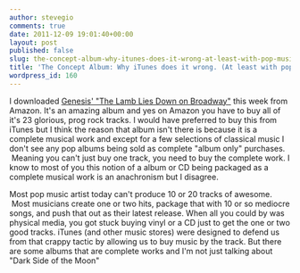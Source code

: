 ```yaml
---
author: stevegio
comments: true
date: 2011-12-09 19:01:40+00:00
layout: post
published: false
slug: the-concept-album-why-itunes-does-it-wrong-at-least-with-pop-music
title: 'The Concept Album: Why iTunes does it wrong. (At least with pop music)'
wordpress_id: 160
---
```


I downloaded [Genesis' "The Lamb Lies Down on Broadway"](http://www.amazon.com/gp/product/B001L63JC8/ref=as_li_ss_tl?ie=UTF8&tag=giolist-20&linkCode=as2&camp=1789&creative=390957&creativeASIN=B001L63JC8) this week from Amazon. It's an amazing album and yes on Amazon you have to buy all of it's 23 glorious, prog rock tracks. I would have preferred to buy this from iTunes but I think the reason that album isn't there is because it is a complete musical work and except for a few selections of classical music I don't see any pop albums being sold as complete "album only" purchases.  Meaning you can't just buy one track, you need to buy the complete work. I know to most of you this notion of a album or CD being packaged as a complete musical work is an anachronism but I disagree.

Most pop music artist today can't produce 10 or 20 tracks of awesome.  Most musicians create one or two hits, package that with 10 or so mediocre songs, and push that out as their latest release. When all you could by was physical media, you got stuck buying vinyl or a CD just to get the one or two good tracks. iTunes (and other music stores) were designed to defend us from that crappy tactic by allowing us to buy music by the track. But there are some albums that are complete works and I'm not just talking about "Dark Side of the Moon"

 
